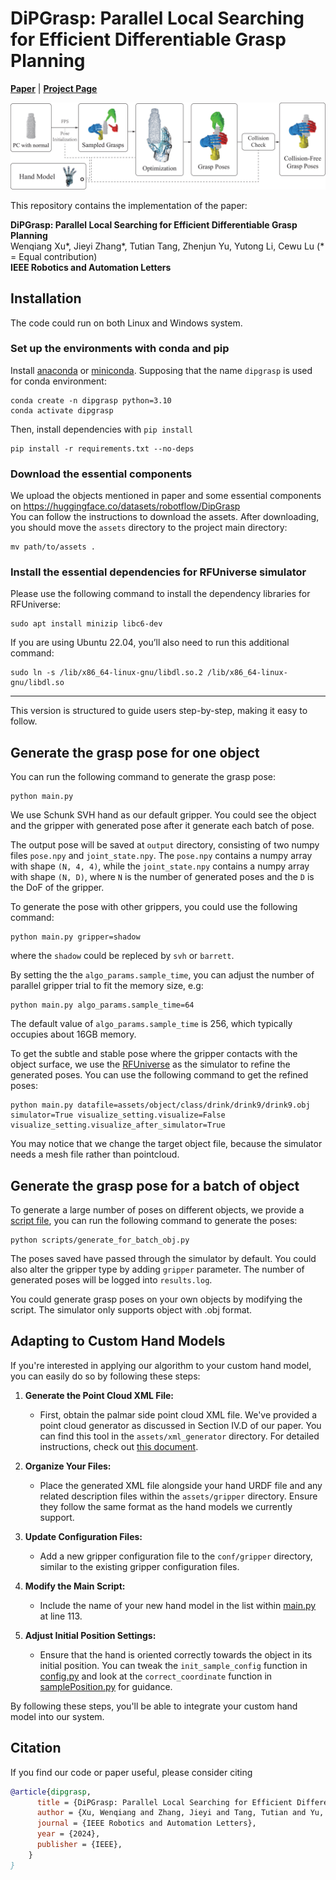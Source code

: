 # DiPGrasp: Parallel Local Searching for Efficient Differentiable Grasp Planning
[**Paper**](https://arxiv.org/pdf/2408.04738.pdf) | [**Project Page**](https://dipgrasp.robotflow.ai/) <br>

<div style="text-align: center">
<img src="media/pipeline.png" width="1000"/>
</div>

This repository contains the implementation of the paper:

**DiPGrasp: Parallel Local Searching for Efficient Differentiable Grasp Planning**  
Wenqiang Xu*, Jieyi Zhang*, Tutian Tang, Zhenjun Yu, Yutong Li, Cewu Lu (* = Equal contribution)  
**IEEE Robotics and Automation Letters**

## Installation

The code could run on both Linux and Windows system. 

### Set up the environments with conda and pip

Install [anaconda](https://www.anaconda.com/) or [miniconda](https://docs.conda.io/en/latest/miniconda.html). Supposing that the name `dipgrasp` is used for conda environment:

```shell
conda create -n dipgrasp python=3.10
conda activate dipgrasp
```

Then, install dependencies with `pip install`

```shell
pip install -r requirements.txt --no-deps
```

### Download the essential components
We upload the objects mentioned in paper and some essential components on https://huggingface.co/datasets/robotflow/DipGrasp  
You can follow the instructions to download the assets.
After downloading, you should move the `assets` directory to the project main directory:
```shell
mv path/to/assets .
```

### Install the essential dependencies for RFUniverse simulator
Please use the following command to install the dependency libraries for RFUniverse:
```shell
sudo apt install minizip libc6-dev
```
If you are using Ubuntu 22.04, you’ll also need to run this additional command:
```shell
sudo ln -s /lib/x86_64-linux-gnu/libdl.so.2 /lib/x86_64-linux-gnu/libdl.so
```
--- 

This version is structured to guide users step-by-step, making it easy to follow.

## Generate the grasp pose for one object
You can run the following command to generate the grasp pose:
```
python main.py
```
We use Schunk SVH hand as our default gripper. You could see the object and the gripper with generated pose after it generate each batch of pose.

The output pose will be saved at `output` directory, consisting of two numpy files `pose.npy` and `joint_state.npy`. The `pose.npy` contains a numpy array with shape `(N, 4, 4)`,
while the `joint_state.npy` contains a numpy array with shape `(N, D)`, where `N` is the number of generated poses and the `D` is the DoF of the gripper.

To generate the pose with other grippers, you could use the following command:
```shell
python main.py gripper=shadow
```
where the `shadow` could be repleced by `svh` or `barrett`.

By setting the the `algo_params.sample_time`, you can adjust the number of parallel gripper trial to fit the memory size, e.g:
```shell
python main.py algo_params.sample_time=64
```
The default value of `algo_params.sample_time` is 256, which typically occupies about 16GB memory.

To get the subtle and stable pose where the gripper contacts with the object surface, we use the [RFUniverse](https://github.com/robotflow-initiative/rfuniverse) as the simulator to refine the generated poses.
You can use the following command to get the refined poses:
```
python main.py datafile=assets/object/class/drink/drink9/drink9.obj simulator=True visualize_setting.visualize=False visualize_setting.visualize_after_simulator=True
```
You may notice that we change the target object file, because the simulator needs a mesh file rather than pointcloud.


## Generate the grasp pose for a batch of object
To generate a large number of poses on different objects, we provide a [script file](scripts/generate_for_batch_obj.py), you can run the following command to generate the poses:


```
python scripts/generate_for_batch_obj.py 
```

The poses saved have passed through the simulator by default.
You could also alter the gripper type by adding `gripper` parameter.
The number of generated poses will be logged into `results.log`.

You could generate grasp poses on your own objects by modifying the script.
The simulator only supports object with .obj format.
## Adapting to Custom Hand Models
If you're interested in applying our algorithm to your custom hand model, you can easily do so by following these steps:

1. **Generate the Point Cloud XML File:**
   - First, obtain the palmar side point cloud XML file. We've provided a point cloud generator as discussed in Section IV.D of our paper. You can find this tool in the `assets/xml_generator` directory. For detailed instructions, check out [this document](media/XMLGeneratorTutorial.md).

2. **Organize Your Files:**
   - Place the generated XML file alongside your hand URDF file and any related description files within the `assets/gripper` directory. Ensure they follow the same format as the hand models we currently support.

3. **Update Configuration Files:**
   - Add a new gripper configuration file to the `conf/gripper` directory, similar to the existing gripper configuration files.

4. **Modify the Main Script:**
   - Include the name of your new hand model in the list within [main.py](./main.py) at line 113.

5. **Adjust Initial Position Settings:**
   - Ensure that the hand is oriented correctly towards the object in its initial position. You can tweak the `init_sample_config` function in [config.py](core/config.py) and look at the `correct_coordinate` function in [samplePosition.py](core/geometry/samplePosition.py) for guidance.

By following these steps, you'll be able to integrate your custom hand model into our system.
## Citation
If you find our code or paper useful, please consider citing
```bibtex
@article{dipgrasp,
      title = {DiPGrasp: Parallel Local Searching for Efficient Differentiable Grasp Planning},
      author = {Xu, Wenqiang and Zhang, Jieyi and Tang, Tutian and Yu, Zhenjun and Li, Yutong and Lu, Cewu},
      journal = {IEEE Robotics and Automation Letters},
      year = {2024},
      publisher = {IEEE},
    }
}

```